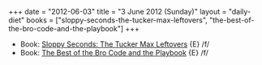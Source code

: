 +++
date = "2012-06-03"
title = "3 June 2012 (Sunday)"
layout = "daily-diet"
books = ["sloppy-seconds-the-tucker-max-leftovers", "the-best-of-the-bro-code-and-the-playbook"]
+++

<ul>
<li class="entry Book">Book: <a href="/books/sloppy-seconds-the-tucker-max-leftovers">Sloppy Seconds: The Tucker Max Leftovers</a> {E} /f/</li>
<li class="entry Book">Book: <a href="/books/the-best-of-the-bro-code-and-the-playbook">The Best of the Bro Code and the Playbook</a> {E} /f/</li>
</ul>